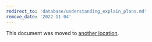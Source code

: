 ```yaml
---
redirect_to: 'database/understanding_explain_plans.md'
remove_date: '2022-11-04'
---
```


This document was moved to [another location](database/understanding_explain_plans.md).

<!-- This redirect file can be deleted after <2022-11-04>. -->
<!-- Redirects that point to other docs in the same project expire in three months. -->
<!-- Redirects that point to docs in a different project or site (for example, link is not relative and starts with `https:`) expire in one year. -->
<!-- Before deletion, see: https://docs.gitlab.com/ee/development/documentation/redirects.html -->
